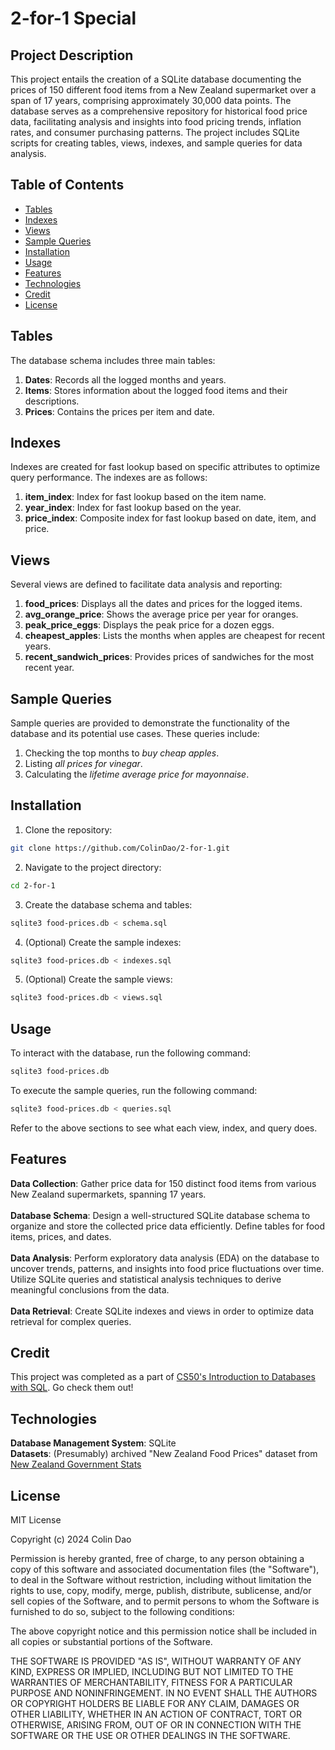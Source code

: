 # 2-for-1 Special

## Project Description

This project entails the creation of a SQLite database documenting the prices of 150 different food items from a New Zealand 
supermarket over a span of 17 years, comprising approximately 30,000 data points. The database serves as a comprehensive 
repository for historical food price data, facilitating analysis and insights into food pricing trends, inflation rates, and consumer purchasing patterns.
The project includes SQLite scripts for creating tables, views, indexes, and sample queries for data analysis.

## Table of Contents

- [Tables](#tables)
- [Indexes](#indexes)
- [Views](#views)
- [Sample Queries](#sample-queries)
- [Installation](#installation)
- [Usage](#usage)
- [Features](#features)
- [Technologies](#technologies)
- [Credit](#credit)
- [License](#license)

## Tables
The database schema includes three main tables:

1. **Dates**: Records all the logged months and years.
2. **Items**: Stores information about the logged food items and their descriptions.
3. **Prices**: Contains the prices per item and date.
 
## Indexes
Indexes are created for fast lookup based on specific attributes to optimize query performance. The indexes are as follows:

1. **item_index**: Index for fast lookup based on the item name.
2. **year_index**: Index for fast lookup based on the year.
3. **price_index**: Composite index for fast lookup based on date, item, and price.

## Views
Several views are defined to facilitate data analysis and reporting:

1. **food_prices**: Displays all the dates and prices for the logged items.
2. **avg_orange_price**: Shows the average price per year for oranges.
3. **peak_price_eggs**: Displays the peak price for a dozen eggs.
4. **cheapest_apples**: Lists the months when apples are cheapest for recent years.
5. **recent_sandwich_prices**: Provides prices of sandwiches for the most recent year.
   
## Sample Queries
Sample queries are provided to demonstrate the functionality of the database and its potential use cases. These queries include:

1. Checking the top months to *buy cheap apples*.
2. Listing *all prices for vinegar*.
3. Calculating the *lifetime average price for mayonnaise*.

## Installation

1. Clone the repository:

```bash
git clone https://github.com/ColinDao/2-for-1.git
```

2. Navigate to the project directory:

```bash
cd 2-for-1
```

3. Create the database schema and tables:

```bash
sqlite3 food-prices.db < schema.sql
```

4. (Optional) Create the sample indexes:
   
```bash
sqlite3 food-prices.db < indexes.sql
```

5. (Optional) Create the sample views:
   
```bash
sqlite3 food-prices.db < views.sql
```

## Usage

To interact with the database, run the following command:

```bash
sqlite3 food-prices.db
```

To execute the sample queries, run the following command:

```bash
sqlite3 food-prices.db < queries.sql
```

Refer to the above sections to see what each view, index, and query does.

## Features

**Data Collection**: Gather price data for 150 distinct food items from various New Zealand supermarkets, spanning 17 years. <br />
<br />
**Database Schema**: Design a well-structured SQLite database schema to organize and store the collected price data efficiently. 
Define tables for food items, prices, and dates.<br />
<br />
**Data Analysis**: Perform exploratory data analysis (EDA) on the database to uncover trends, patterns, and insights into food price 
fluctuations over time. Utilize SQLite queries and statistical analysis techniques to derive meaningful conclusions from the data.<br />
<br />
**Data Retrieval**: Create SQLite indexes and views in order to optimize data retrieval for complex queries.

## Credit

This project was completed as a part of [CS50's Introduction to Databases with SQL](https://cs50.harvard.edu/sql/2024/). Go check them out!

## Technologies
**Database Management System**: SQLite <br />
**Datasets**: (Presumably) archived "New Zealand Food Prices" dataset from [New Zealand Government Stats](https://www.stats.govt.nz/large-datasets/csv-files-for-download/)

## License

MIT License

Copyright (c) 2024 Colin Dao

Permission is hereby granted, free of charge, to any person obtaining a copy
of this software and associated documentation files (the "Software"), to deal
in the Software without restriction, including without limitation the rights
to use, copy, modify, merge, publish, distribute, sublicense, and/or sell
copies of the Software, and to permit persons to whom the Software is
furnished to do so, subject to the following conditions:

The above copyright notice and this permission notice shall be included in all
copies or substantial portions of the Software.

THE SOFTWARE IS PROVIDED "AS IS", WITHOUT WARRANTY OF ANY KIND, EXPRESS OR
IMPLIED, INCLUDING BUT NOT LIMITED TO THE WARRANTIES OF MERCHANTABILITY,
FITNESS FOR A PARTICULAR PURPOSE AND NONINFRINGEMENT. IN NO EVENT SHALL THE
AUTHORS OR COPYRIGHT HOLDERS BE LIABLE FOR ANY CLAIM, DAMAGES OR OTHER
LIABILITY, WHETHER IN AN ACTION OF CONTRACT, TORT OR OTHERWISE, ARISING FROM,
OUT OF OR IN CONNECTION WITH THE SOFTWARE OR THE USE OR OTHER DEALINGS IN THE
SOFTWARE.
